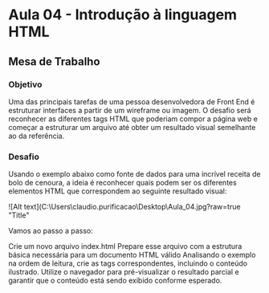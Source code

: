 # Aula 04 - Introdução à linguagem HTML 

## Mesa de Trabalho
### Objetivo
Uma das principais tarefas de uma pessoa desenvolvedora de Front End é estruturar interfaces a partir de um wireframe ou imagem. O desafio será reconhecer as diferentes tags HTML que poderiam compor a página web e começar a estruturar um arquivo até obter um resultado visual semelhante ao da referência.

### Desafio 
Usando o exemplo abaixo como fonte de dados para uma incrível receita de bolo de cenoura, a ideia é reconhecer quais podem ser os diferentes elementos HTML que correspondem ao seguinte resultado visual:

![Alt text](C:\Users\claudio.purificacao\Desktop\Aula_04.jpg?raw=true "Title"

Vamos ao passo a passo:

Crie um novo arquivo index.html 
Prepare esse arquivo com a estrutura básica necessária para um documento HTML válido
Analisando o exemplo na ordem de leitura, crie as tags correspondentes, incluindo o conteúdo ilustrado.
Utilize o navegador para pré-visualizar o resultado parcial e garantir que o conteúdo está sendo exibido conforme esperado.

